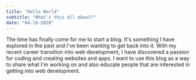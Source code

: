 ```yaml
---
title: "Hello World"
subtitle: "What's this all about?"
date: "04-18-2020"
---
```


The time has finally come for me to start a blog. It's something I have explored in the past and I've been wanting to get back into it. With my recent career transition into web development, I have discovered a passion for coding and creating websites and apps. I want to use this blog as a way to share what I'm working on and also educate people that are interested in getting into web development.
